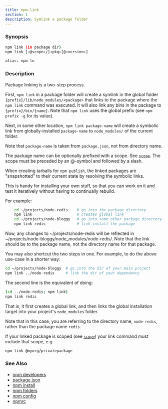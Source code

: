```yaml
---
title: npm-link
section: 1
description: Symlink a package folder
---
```


### Synopsis

```bash
npm link (in package dir)
npm link [<@scope>/]<pkg>[@<version>]

alias: npm ln
```

### Description

Package linking is a two-step process.

First, `npm link` in a package folder will create a symlink in the global folder
`{prefix}/lib/node_modules/<package>` that links to the package where the `npm
link` command was executed. It will also link any bins in the package to `{prefix}/bin/{name}`.
Note that `npm link` uses the global prefix (see `npm prefix -g` for its value).

Next, in some other location, `npm link package-name` will create a
symbolic link from globally-installed `package-name` to `node_modules/`
of the current folder.

Note that `package-name` is taken from `package.json`,
not from directory name.

The package name can be optionally prefixed with a scope. See [`scope`](/using-npm/npm-scope).
The scope must be preceded by an @-symbol and followed by a slash.

When creating tarballs for `npm publish`, the linked packages are
"snapshotted" to their current state by resolving the symbolic links.

This is handy for installing your own stuff, so that you can work on it and
test it iteratively without having to continually rebuild.

For example:

```bash
    cd ~/projects/node-redis    # go into the package directory
    npm link                    # creates global link
    cd ~/projects/node-bloggy   # go into some other package directory.
    npm link redis              # link-install the package
```

Now, any changes to ~/projects/node-redis will be reflected in
~/projects/node-bloggy/node_modules/node-redis/. Note that the link should
be to the package name, not the directory name for that package.

You may also shortcut the two steps in one.  For example, to do the
above use-case in a shorter way:

```bash
cd ~/projects/node-bloggy  # go into the dir of your main project
npm link ../node-redis     # link the dir of your dependency
```

The second line is the equivalent of doing:

```bash
(cd ../node-redis; npm link)
npm link redis
```

That is, it first creates a global link, and then links the global
installation target into your project's `node_modules` folder.

Note that in this case, you are referring to the directory name, `node-redis`,
rather than the package name `redis`.

If your linked package is scoped (see [`scope`](/using-npm/npm-scope)) your link command must include that scope, e.g.

```bash
npm link @myorg/privatepackage
```

### See Also

* [npm developers](/using-npm/developers)
* [package.json](/configuring-npm/package-json)
* [npm install](/cli-commands/npm-install)
* [npm folders](/configuring-npm/folders)
* [npm config](/cli-commands/npm-config)
* [npmrc](/configuring-npm/npmrc)
